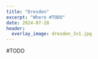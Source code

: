 ```yaml
---
title: "Dresden"
excerpt: "Where #TODO"
date: 2024-07-28
header:
  overlay_image: dresden_3v1.jpg
---
```


#TODO